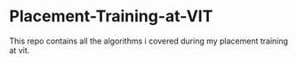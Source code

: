 # Placement-Training-at-VIT
This repo contains all the algorithms i covered during my placement training at vit.





